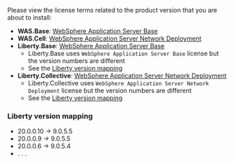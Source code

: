 Please view the license terms related to the product version that you are about to install:
- **WAS.Base**: [WebSphere Application Server Base](https://www-03.ibm.com/software/sla/sladb.nsf/searchlis/?searchview&searchorder=4&searchmax=0&query=(5724-J08))
- **WAS.Cell**: [WebSphere Application Server Network Deployment](https://www-03.ibm.com/software/sla/sladb.nsf/searchlis/?searchview&searchorder=4&searchmax=0&query=(5724-H88))  
- **Liberty.Base**: [WebSphere Application Server Base](https://www-03.ibm.com/software/sla/sladb.nsf/searchlis/?searchview&searchorder=4&searchmax=0&query=(5724-J08))
  - Liberty.Base uses `WebSphere Application Server Base` license but the version numbers are different
  - See the [Liberty version mapping](#liberty-version-mapping)
- **Liberty.Collective**: [WebSphere Application Server Network Deployment](https://www-03.ibm.com/software/sla/sladb.nsf/searchlis/?searchview&searchorder=4&searchmax=0&query=(5724-H88))    
  - Liberty.Collective uses `WebSphere Application Server Network Deployment` license but the version numbers are different
  - See the [Liberty version mapping](#liberty-version-mapping)
  
### Liberty version mapping
- 20.0.0.10 -> 9.0.5.5
- 20.0.0.9 -> 9.0.5.5
- 20.0.0.6 -> 9.0.5.4
- . . . 
